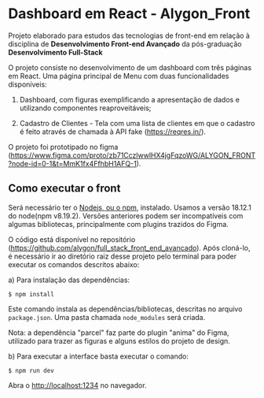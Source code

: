 # Dashboard em React  - Alygon_Front

Projeto elaborado para estudos das tecnologias de front-end em relação à disciplina de **Desenvolvimento Front-end Avançado** da pós-graduação **Desenvolvimento Full-Stack**

O projeto consiste no desenvolvimento de um dashboard com três páginas em React. Uma página principal de Menu com duas funcionalidades disponíveis: 

1) Dashboard, com figuras exemplificando a apresentação de dados e utilizando componentes reaproveitáveis;

2) Cadastro de Clientes - Tela com uma lista de clientes em que o cadastro é feito através de chamada à API fake (https://reqres.in/).

O projeto foi prototipado no figma (https://www.figma.com/proto/zb71CczlwwlHX4jgFqzoWG/ALYGON_FRONT?node-id=0-1&t=MmK1fx4FfhbH1AFQ-1).

## Como executar o front

Será necessário ter o [Nodejs, ou o npm,](https://nodejs.org/en/download/) instalado. Usamos a versão 18.12.1 do node(npm v8.19.2). Versões anteriores podem ser incompatíveis com algumas bibliotecas, principalmente com plugins trazidos do Figma.

O código está disponível no repositório (https://github.com/alygon/full_stack_front_end_avancado). Após cloná-lo, é necessário ir ao diretório raiz desse projeto pelo terminal para poder executar os comandos descritos abaixo:

a) Para instalação das dependências:

```
$ npm install
```

Este comando instala as dependências/bibliotecas, descritas no arquivo `package.json`. Uma pasta chamada `node_modules` será criada.

Nota: a dependência "parcel" faz parte do plugin "anima" do Figma, utilizado para trazer as figuras e alguns estilos do projeto de design.

b) Para executar a interface basta executar o comando: 

```
$ npm run dev
```

Abra o [http://localhost:1234](http://localhost:1234) no navegador.
